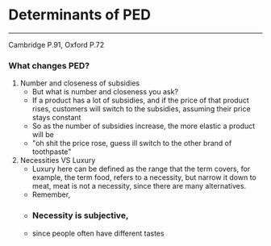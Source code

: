 # Determinants of PED
---
Cambridge P.91, Oxford P.72

### What changes PED?
1. Number and closeness of subsidies
	- But what is number and closeness you ask?
	- If a product has a lot of subsidies, and if the price of that product rises, customers will switch to the subsidies, assuming their price stays constant
	- So as the number of subsidies increase, the more elastic a product will be
	- "oh shit the price rose, guess ill switch to the other brand of toothpaste"
2. Necessities VS Luxury
	- Luxury here can be defined as the range that the term covers, for example, the term food, refers to a necessity, but narrow it down to meat, meat is not a necessity, since there are many alternatives.
	- Remember,
	- ### Necessity is subjective,
	- since people often have different tastes
